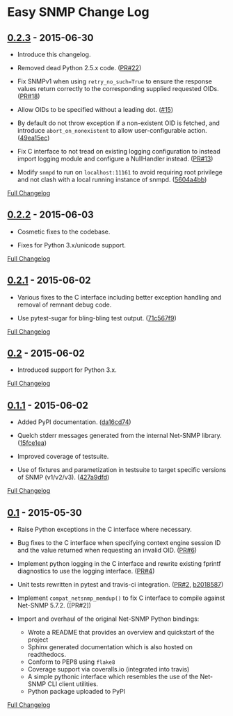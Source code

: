 # Easy SNMP Change Log #

## [0.2.3](https://github.com/fgimian/easysnmp/tree/0.2.3) - 2015-06-30 ##

* Introduce this changelog.

* Removed dead Python 2.5.x code. ([PR#22])

* Fix SNMPv1 when using `retry_no_such=True` to ensure the response values
  return correctly to the corresponding supplied requested OIDs.
  ([PR#18])

* Allow OIDs to be specified without a leading dot. ([#15])

* By default do not throw exception if a non-existent OID is fetched,
  and introduce `abort_on_nonexistent` to allow user-configurable action.
  ([49ea15ec])

* Fix C interface to not tread on existing logging configuration to instead
  import logging module and configure a NullHandler instead. ([PR#13])

* Modify `snmpd` to run on `localhost:11161` to avoid requiring root privilege
  and not clash with a local running instance of snmpd. ([5604a4bb])

[PR#22]: https://github.com/fgimian/easysnmp/pull/22
[PR#18]: https://github.com/fgimian/easysnmp/pull/18
[#15]: https://github.com/fgimian/easysnmp/issues/15
[49ea15ec]: https://github.com/fgimian/easysnmp/commit/49ea15ec32cd29cd2469041d0a6bab499dd7b599
[PR#13]: https://github.com/fgimian/easysnmp/pull/13
[5604a4bb]: https://github.com/fgimian/easysnmp/commit/5604a4bbe72844295e966af270469aeccad19e98

[Full Changelog](https://github.com/fgimian/easysnmp/compare/0.2.2...0.2.3)

## [0.2.2](https://github.com/fgimian/easysnmp/tree/0.2.2) - 2015-06-03 ##

* Cosmetic fixes to the codebase.

* Fixes for Python 3.x/unicode support.

[502eb4a3]: https://github.com/fgimian/easysnmp/commit/502eb4a3a02f884a08ff7592cc4f25505e20f102

[Full Changelog](https://github.com/fgimian/easysnmp/compare/0.2.1...0.2.2)

## [0.2.1](https://github.com/fgimian/easysnmp/tree/0.2.1) - 2015-06-02 ##

* Various fixes to the C interface including better exception handling and
  removal of remnant debug code.

* Use pytest-sugar for bling-bling test output. ([71c567f9])

[71c567f9]: https://github.com/fgimian/easysnmp/commit/71c567f9ae0cabe8eee970ed0b102956b8c73565
[Full Changelog](https://github.com/fgimian/easysnmp/compare/0.2...0.2.1)

## [0.2](https://github.com/fgimian/easysnmp/tree/0.2) - 2015-06-02 ##

* Introduced support for Python 3.x.

[Full Changelog](https://github.com/fgimian/easysnmp/compare/0.1.1...0.2)

## [0.1.1](https://github.com/fgimian/easysnmp/tree/0.1.1) - 2015-06-02 ##

* Added PyPI documentation. ([da16cd74])

* Quelch stderr messages generated from the internal Net-SNMP library.
  ([15fce1ea])

* Improved coverage of testsuite.

* Use of fixtures and parametization in testsuite to target specific versions
  of SNMP (v1/v2/v3). ([427a9dfd])

[Full Changelog](https://github.com/fgimian/easysnmp/compare/0.1...0.1.1)

[da16cd74]: https://github.com/fgimian/easysnmp/commit/da16cd749bff13863fe6ea61d221f08f389ddca0
[15fce1ea]: https://github.com/fgimian/easysnmp/commit/15fce1ea7adcee4dc86d1a42271f123e749a0241
[427a9dfd]: https://github.com/fgimian/easysnmp/commit/427a9dfd4740ce22f2af6bee617fe7a78a7bbcae

## [0.1](https://github.com/fgimian/easysnmp/tree/0.1) - 2015-05-30 ##

- Raise Python exceptions in the C interface where necessary.

- Bug fixes to the C interface when specifying context engine session ID
  and the value returned when requesting an invalid OID.
  ([PR#6](https://github.com/fgimian/easysnmp/pull/6))

- Implement python logging in the C interface and rewrite existing
  fprintf diagnostics to use the logging interface.
  ([PR#4](https://github.com/fgimian/easysnmp/pull/4))

- Unit tests rewritten in pytest and travis-ci integration.
  ([PR#2](https://github.com/fgimian/easysnmp/pull/2),
   [b2018587](https://github.com/fgimian/easysnmp/commit/b20185875feae252b7f912f693156fca1d88b3d0))

- Implement `compat_netsnmp_memdup()` to fix C interface to compile against
  Net-SNMP 5.7.2. ([PR#2])

- Import and overhaul of the original Net-SNMP Python bindings:
    - Wrote a README that provides an overview and quickstart of the project
    - Sphinx generated documentation which is also hosted on readthedocs.
    - Conform to PEP8 using `flake8`
    - Coverage support via coveralls.io (integrated into travis)
    - A simple pythonic interface which resembles the use of the Net-SNMP CLI
      client utilities.
    - Python package uploaded to PyPI

[Full Changelog](https://github.com/fgimian/easysnmp/compare/6c0f8c32709fc240f57934ed50e31bf05af04e20...0.1)
